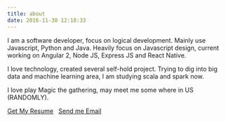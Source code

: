 ```yaml
---
title: about
date: 2016-11-30 12:18:33
---
```


I am a software developer, focus on logical development. Mainly use Javascript, Python and Java. Heavily focus on Javascript design, current working on Angular 2, Node JS, Express JS and React Native. 

I love technology, created several self-hold project. Trying to dig into big data and machine learning area, I am studying scala and spark now.

I love play Magic the gathering, may meet me some where in US (RANDOMLY).


<a href="https://www.dropbox.com/s/5anmyuq2uwusjc5/CHENYI%20ZHANG%20-%20resume_final.pdf?dl=0">Get My Resume</a>&nbsp;&nbsp;&nbsp;<a href="mailto:chenyizhang0727@gmail.com">Send me Email</a>